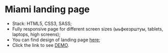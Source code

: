 # Miami landing page

- Stack: HTML5, CSS3, SASS;
- Fully responsive page for different screen sizes (ыьфкезрштуы, tablets, laptops, high screens);
- You can find design of landing page [here](https://www.figma.com/file/nHz8bflIwJaWP3P99vKTH5/miami_home_new?node-id=16033%3A3);
- Click the link to see [DEMO](https://ivangrekov.github.io/lending_miami/).
